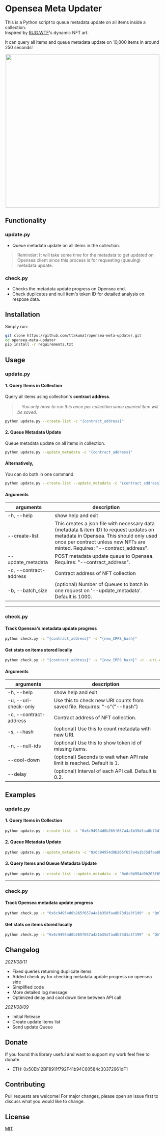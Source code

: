 # Opensea Meta Updater

This is a Python script to queue metadata update on all items inside a collection.  
Inspired by [RUG.WTF](https://rug.wtf/)'s dynamic NFT art.  

It can query all items and queue metadata update on 10,000 items in around 250 seconds!

<p align="center">
  <img src="https://storage.googleapis.com/opensea-static/Logomark/OpenSea-Full-Logo%20(dark)%20-%20thumb.png" width="500">
</p>

## Functionality
### update.py
- Queue metadata update on all items in the collection.
> Reminder: It will take some time for the metadata to get updated on Opensea client since this process is for requesting (queuing) metadata update. 
### check.py
- Checks the metadata update progress on Opensea end.
- Check duplicates and null item's token ID for detailed analysis on respose data.

## Installation

Simply run:
```bash
git clone https://github.com/ttakumat/opensea-meta-updater.git
cd opensea-meta-updater
pip install -r requirements.txt
```

## Usage

### update.py

#### 1. Query Items in Collection  
Query all items using collection's **contract address**.  
>　*You only have to run this once per collection since queried item will be saved.*
```bash
python update.py --create-list -c "{contract_address}"
```
#### 2. Queue Metadata Update
Queue metadata update on all items in collection.
```bash
python update.py --update_metadata -c "{contract_address}"
```
#### Alternatively, 
You can do both in one command.
```bash
python update.py --create-list --update_metadata -c "{contract_address}"
```
#### Arguments   

| arguments              | description                                                                                                                                                                                                      |
|------------------------|------------------------------------------------------------------------------------------------------------------------------------------------------------------------------------------------------------------|
| -h, --help             | show help and exit                                                                                                                                                                                               |
| --create-list          | This creates a json file with necessary data (metadata & item ID) to request updates on metadata in Opensea. This should only used once per contract unless new NFTs are minted. Requires: "--contract_address". |
| --update_metadata      | POST metadata update queue to Opensea. Requires: "--contract_address".                                                                                                                                           |
| -c, --contract-address | Contract address of NFT collection                                                                                                                                                                               |
| -b, --batch_size       | (optional) Number of Queues to batch in one request on '--update_metadata'. Default is 1000.                                                                                                                     |

---

### check.py

#### Track Opensea's metadata update progress
```bash
python check.py -c "{contract_address}" -s "{new_IPFS_hash}"
```
#### Get stats on items stored locally
```bash
python check.py -c "{contract_address}" -s "{new_IPFS_hash}" -n --uri-check-only
```

#### Arguments

| arguments              | description                                                                |
|------------------------|----------------------------------------------------------------------------|
| -h, --help             | show help and exit                                                         |
| -u, --uri-check-only   | Use this to check new URI counts from saved file. Requires: "-s"("--hash") |
| -c, --contract-address | Contract address of NFT collection.                                        |
| -s, --hash             | (optional) Use this to count metadata with new URI.                        |
| -n, --null-ids         | (optional) Use this to show token id of missing items.                     |
| --cool-down            | (optional) Seconds to wait when API rate limit is reached. Default is 1.   |
| --delay                | (optional) Interval of each API call. Default is 0.2.                      |

## Examples

### update.py

#### 1. Query Items in Collection  
```bash
python update.py --create-list -c "0x6c94954d0b265f657a4a1b35dfaa8b73d1a3f199"
```
#### 2. Queue Metadata Update
```bash
python update.py --update_metadata -c "0x6c94954d0b265f657a4a1b35dfaa8b73d1a3f199"
```
#### 3. Query Items and Queue Metadata Update
```bash
python update.py --create-list --update_metadata -c "0x6c94954d0b265f657a4a1b35dfaa8b73d1a3f199"
```

---

### check.py

#### Track Opensea metadata update progress
```bash
python check.py -c "0x6c94954d0b265f657a4a1b35dfaa8b73d1a3f199" -s "QmT5uADipP1xmWSXXx9r7Bnzrb5gwNnuLdH8ohP3ue3qw9"
```
#### Get stats on items stored locally
```bash
python check.py -c "0x6c94954d0b265f657a4a1b35dfaa8b73d1a3f199" -s "QmT5uADipP1xmWSXXx9r7Bnzrb5gwNnuLdH8ohP3ue3qw9" -n --uri-check-only
```

## Changelog
*2021/08/11*
- Fixed queries returning duplicate items
- Added check.py for checking metadata update progress on opensea side
- Simplified code
- More detailed log message
- Optimized delay and cool down time between API call

*2021/08/09*
- Initial Release
- Create update items list
- Send update Queue

## Donate
If you found this library useful and want to support my work feel free to donate.
- ETH: 0x50Eb12BF8911f792F41b94C60584c30372661dF1

## Contributing
Pull requests are welcome! For major changes, please open an issue first to discuss what you would like to change.

## License
[MIT](https://choosealicense.com/licenses/mit/)